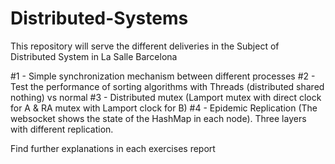 # Distributed-Systems
This repository will serve the different deliveries in the Subject of Distributed System in La Salle Barcelona

#1 - Simple synchronization mechanism between different processes
#2 - Test the performance of sorting algorithms with Threads (distributed shared nothing) vs normal
#3 - Distributed mutex (Lamport mutex with direct clock for A & RA mutex with Lamport clock for B)
#4 - Epidemic Replication (The websocket shows the state of the HashMap in each node). Three layers with different replication.

Find further explanations in each exercises report
